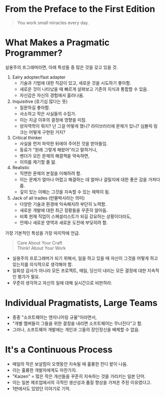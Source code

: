 # From the Preface to the First Edition

> You work small miracles every day.

# What Makes a Pragmatic Programmer?

실용주의 프그래머라면, 아래 특성들 중 많은 것을 갖고 있을 것.

1. Ealry adopter/fast adapter
    - 기술과 기법에 대한 직감이 있고, 새로운 것을 시도하기 좋아함.
    - 새로운 것이 나타났을 때 빠르게 살펴보고 기존의 지식과 통합할 수 있음.
    - 자신감은 자신의 경험에서 흘러나옴.
2. Inquisitive (호기심 많다는 뜻)
    - 질문하길 좋아함.
    - 사소하고 작은 사실들의 수집가.
    - 이는 지금 이후의 결정에 영향을 미침.
    - 양자역학이 뭐지? 넌 그걸 어떻게 했니? 라이브러리에 문제가 있니? 심볼릭 링크는 어떻게 구현된 거지?
3. Critical thinker
    - 사실을 먼저 파악한 뒤에야 주어진 것을 받아들임.
    - 동료가 "원래 그렇게 해왔어"라고 말하거나,
    - 벤더가 모든 문제의 해결책을 약속하면,
    - 이의를 제기할 줄 앎.
4. Realistic
    - 직면한 문제의 본질을 이해하려 함.
    - 이는 문제가 얼마나 어렵고 해결하는 데 얼마나 걸릴지에 대한 좋은 감을 가져다 줌.
    - 깊이 있는 이해는 그것을 지속할 수 있는 체력이 됨.
5. Jack of all trades (만물박사라는 의미)
    - 다양한 기술과 환경에 익숙해지려 부단히 노력함.
    - 새로운 개발에 대한 최근 정황들을 꾸준히 알아둠.
    - 비록 현재 직업이 스페셜리스트가 되길 강요하는 상황이더라도,
    - 언제나 새로운 영역과 새로운 도전에 부딪히려 함.

가장 기본적인 특성을 가장 마지막에 언급.

> Care About Your Craft<br/>
> Think! About Your Work

- 실용주의 프로그래머가 되기 위해서, 일을 하고 있을 때 자신이 그것을 어떻게 하고 있는지를 의식적으로 생각해야 함.
- 일회성 감사가 아니라 모든 프로젝트, 매일, 당신이 내리는 모든 결정에 대한 지속적인 평가가 필요.
- 꾸준히 생각하고 자신의 일에 대해 실시간으로 비판하라.

# Individual Pragmatists, Large Teams

- 종종 "소프트웨어는 엔지니어링 규율"이라면서,
- "개별 멤버들이 그들을 위한 결정을 내리면 소프트웨어는 무너진다"고 함.
- 그러나, 소프트웨어 개발에는 개인과 그들의 장인정신을 배제할 수 없음.

# It's a Continuous Process

- 매일의 작은 보살핌이 오랫동안 지속될 때 훌륭한 잔디 밭이 나옴.
- 이는 훌륭한 개발자에게도 마찬가지.
- "Kaizen" = 많은 작은 개선들을 꾸준히 지속하는 것을 가리키는 일본 단어.
- 이는 일본 제조업에서의 극적인 생산성과 품질 향상을 가져온 주된 이유였다고.
- 1판에서도 있었던 이야기로 기억.
